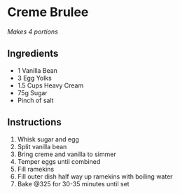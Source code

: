 # Creme Brulee
_Makes 4 portions_

## Ingredients
- 1 Vanilla Bean
- 3 Egg Yolks
- 1.5 Cups Heavy Cream
- 75g Sugar
- Pinch of salt

## Instructions
1. Whisk sugar and egg
2. Split vanilla bean
3. Bring creme and vanilla to simmer
4. Temper eggs until combined
5. Fill ramekins
6. Fill outer dish half way up ramekins with boiling water
7. Bake @325 for 30-35 minutes until set